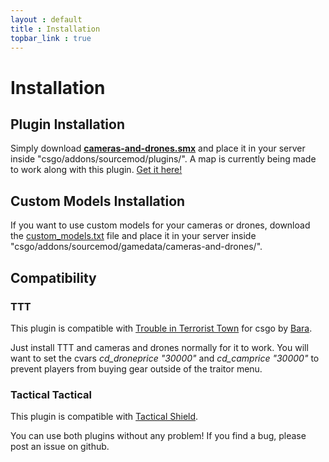 ```yaml
---
layout : default
title : Installation
topbar_link : true
---
```


# Installation


## Plugin Installation
Simply download **[cameras-and-drones.smx](https://github.com/Keplyx/cameras-and-drones/raw/master/plugins/cameras-and-drones.smx)** and place it in your server inside "csgo/addons/sourcemod/plugins/".
A map is currently being made to work along with this plugin. [Get it here!](http://steamcommunity.com/sharedfiles/filedetails/?id=1102250426)

## Custom Models Installation
If you want to use custom models for your cameras or drones, download the [custom_models.txt](https://github.com/Keplyx/cameras-and-drones/blob/master/gamedata/cameras-and-drones/custom_models.txt) file and place it in your server inside "csgo/addons/sourcemod/gamedata/cameras-and-drones/".

## Compatibility
### TTT
This plugin is compatible with [Trouble in Terrorist Town](https://github.com/Bara/TroubleinTerroristTown) for csgo by [Bara](https://github.com/Bara).

Just install TTT and cameras and drones normally for it to work.
You will want to set the cvars *cd_droneprice "30000"* and *cd_camprice "30000"* to prevent players from buying gear outside of the traitor menu.

### Tactical Tactical
This plugin is compatible with [Tactical Shield](https://keplyx.github.io/TacticalShield/index.html).

You can use both plugins without any problem!
If you find a bug, please post an issue on github.
